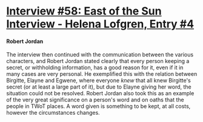 # [Interview #58: East of the Sun Interview - Helena Lofgren, Entry #4](https://www.theoryland.com/intvmain.php?i=58#4)

#### Robert Jordan

The interview then continued with the communication between the various characters, and Robert Jordan stated clearly that every person keeping a secret, or withholding information, has a good reason for it, even if it in many cases are very personal. He exemplified this with the relation between Birgitte, Elayne and Egwene, where everyone
*knew*
that all knew Birgitte's secret (or at least a large part of it), but due to Elayne giving her word, the situation could not be resolved. Robert Jordan also took this as an example of the very great significance on a person's word and on oaths that the people in TWoT places. A word given is something to be kept, at all costs, however the circumstances changes.


